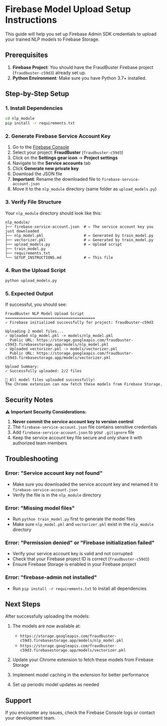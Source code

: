 # Firebase Model Upload Setup Instructions

This guide will help you set up Firebase Admin SDK credentials to upload your trained NLP models to Firebase Storage.

## Prerequisites

1. **Firebase Project**: You should have the FraudBuster Firebase project (`fraudbuster-c59d3`) already set up.
2. **Python Environment**: Make sure you have Python 3.7+ installed.

## Step-by-Step Setup

### 1. Install Dependencies

```bash
cd nlp_module
pip install -r requirements.txt
```

### 2. Generate Firebase Service Account Key

1. Go to the [Firebase Console](https://console.firebase.google.com/)
2. Select your project: **FraudBuster** (`fraudbuster-c59d3`)
3. Click on the **Settings gear icon** → **Project settings**
4. Navigate to the **Service accounts** tab
5. Click **Generate new private key**
6. Download the JSON file
7. **Important**: Rename the downloaded file to `firebase-service-account.json`
8. Move it to the `nlp_module` directory (same folder as `upload_models.py`)

### 3. Verify File Structure

Your `nlp_module` directory should look like this:

```
nlp_module/
├── firebase-service-account.json  # ← The service account key you just downloaded
├── nlp_model.pkl                  # ← Generated by train_model.py
├── vectorizer.pkl                 # ← Generated by train_model.py
├── upload_models.py               # ← Upload script
├── train_model.py
├── requirements.txt
└── SETUP_INSTRUCTIONS.md          # ← This file
```

### 4. Run the Upload Script

```bash
python upload_models.py
```

### 5. Expected Output

If successful, you should see:

```
FraudBuster NLP Model Upload Script
========================================
✓ Firebase initialized successfully for project: fraudbuster-c59d3

Uploading 2 model files...
✓ Uploaded nlp_model.pkl -> models/nlp_model.pkl
  Public URL: https://storage.googleapis.com/fraudbuster-c59d3.firebasestorage.app/models/nlp_model.pkl
✓ Uploaded vectorizer.pkl -> models/vectorizer.pkl
  Public URL: https://storage.googleapis.com/fraudbuster-c59d3.firebasestorage.app/models/vectorizer.pkl

Upload Summary:
✓ Successfully uploaded: 2/2 files

🎉 All model files uploaded successfully!
The Chrome extension can now fetch these models from Firebase Storage.
```

## Security Notes

⚠️ **Important Security Considerations:**

1. **Never commit the service account key to version control**
2. The `firebase-service-account.json` file contains sensitive credentials
3. Add `firebase-service-account.json` to your `.gitignore` file
4. Keep the service account key file secure and only share it with authorized team members

## Troubleshooting

### Error: "Service account key not found"
- Make sure you downloaded the service account key and renamed it to `firebase-service-account.json`
- Verify the file is in the `nlp_module` directory

### Error: "Missing model files"
- Run `python train_model.py` first to generate the model files
- Make sure `nlp_model.pkl` and `vectorizer.pkl` exist in the `nlp_module` directory

### Error: "Permission denied" or "Firebase initialization failed"
- Verify your service account key is valid and not corrupted
- Check that your Firebase project ID is correct (`fraudbuster-c59d3`)
- Ensure Firebase Storage is enabled in your Firebase project

### Error: "firebase-admin not installed"
- Run `pip install -r requirements.txt` to install all dependencies

## Next Steps

After successfully uploading the models:

1. The models are now available at:
   - `https://storage.googleapis.com/fraudbuster-c59d3.firebasestorage.app/models/nlp_model.pkl`
   - `https://storage.googleapis.com/fraudbuster-c59d3.firebasestorage.app/models/vectorizer.pkl`

2. Update your Chrome extension to fetch these models from Firebase Storage
3. Implement model caching in the extension for better performance
4. Set up periodic model updates as needed

## Support

If you encounter any issues, check the Firebase Console logs or contact your development team.